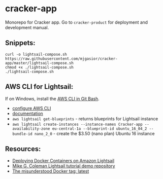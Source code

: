 # cracker-app

Monorepo for Cracker app. Go to `cracker-product` for deployment and development manual.

## Snippets:

    curl -o lightsail-compose.sh https://raw.githubusercontent.com/mjgasior/cracker-app/master/lightsail-compose.sh
    chmod +x ./lightsail-compose.sh
    ./lightsail-compose.sh

## AWS CLI for Lightsail:

If on Windows, install the [AWS CLI in Git Bash](https://stackoverflow.com/questions/53015630/bash-aws-command-not-found-on-windows-7-in-git-bash).

- [configure AWS CLI](https://lightsail.aws.amazon.com/ls/docs/en_us/articles/lightsail-how-to-set-up-access-keys-to-use-sdk-api-cli)
- [documentation](https://docs.aws.amazon.com/cli/latest/reference/lightsail/index.html)
- `aws lightsail get-blueprints` - returns blueprints for Lightsail instance
- `aws lightsail create-instances --instance-names Cracker-app --availability-zone eu-central-1a --blueprint-id ubuntu_16_04_2 --bundle-id nano_2_0` - create the \$3.50 (nano plan) Ubuntu 16 instance

## Resources:

- [Deploying Docker Containers on Amazon Lightsail](https://www.youtube.com/watch?v=z525kfneC6E "YouTube video tutorial")
- [Mike G. Coleman Lightsail tutorial demo repository](https://github.com/mikegcoleman/todo)
- [The misunderstood Docker tag: latest](https://medium.com/@mccode/the-misunderstood-docker-tag-latest-af3babfd6375)
